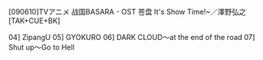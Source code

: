 [090610]TVアニメ 战国BASARA - OST 苍盘 It's Show Time!~／澤野弘之[TAK+CUE+BK]

04] ZipangU
05] GYOKURO
06] DARK CLOUD～at the end of the road
07] Shut up～Go to Hell